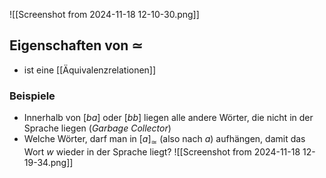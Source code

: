 ![[Screenshot from 2024-11-18 12-10-30.png]]

## Eigenschaften von $\simeq$ 
- ist eine [[Äquivalenzrelationen]]

### Beispiele
- Innerhalb von $[ba]$ oder  $[bb]$ liegen alle andere Wörter, die nicht in der Sprache liegen (*Garbage Collector*)
- Welche Wörter, darf man in $[a]_{\simeq}$ (also nach $a$) aufhängen, damit das Wort $w$ wieder in der Sprache liegt?
![[Screenshot from 2024-11-18 12-19-34.png]]
